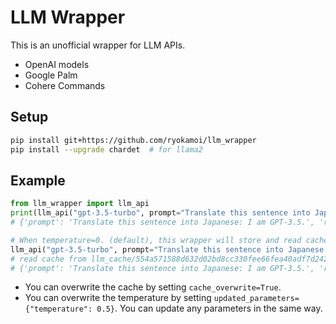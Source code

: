 # LLM Wrapper

This is an unofficial wrapper for LLM APIs.

* OpenAI models
* Google Palm
* Cohere Commands

## Setup

```sh
pip install git+https://github.com/ryokamoi/llm_wrapper
pip install --upgrade chardet  # for llama2
```

## Example

```python
from llm_wrapper import llm_api
print(llm_api("gpt-3.5-turbo", prompt="Translate this sentence into Japanese: I am GPT-3.5."))
# {'prompt': 'Translate this sentence into Japanese: I am GPT-3.5.', 'response': '私はGPT-3.5です。 (Watashi wa GPT-3.5 desu.)'}

# When temperature=0. (default), this wrapper will store and read cached results.
llm_api("gpt-3.5-turbo", prompt="Translate this sentence into Japanese: I am GPT-3.5.")
# read cache from llm_cache/554a571588d632d02bd8cc330fee66fea40adf7d242763b462a7691ee858afd4d3a852caaa02058db5e9810edac0fee5021754c0f4479842d374e915a7cb21c0.json
# {'prompt': 'Translate this sentence into Japanese: I am GPT-3.5.', 'response': '私はGPT-3.5です。 (Watashi wa GPT-3.5 desu.)'}
```

* You can overwrite the cache by setting `cache_overwrite=True`.
* You can overwrite the temperature by setting `updated_parameters={"temperature": 0.5}`. You can update any parameters in the same way.
